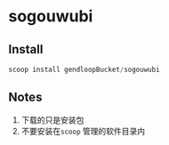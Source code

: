 # sogouwubi

## Install

```powershell
scoop install gendloopBucket/sogouwubi
```

## Notes

1. 下载的只是安装包
1. 不要安装在`scoop` 管理的软件目录内
